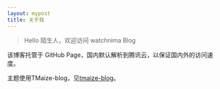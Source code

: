 ```yaml
---
layout: mypost
title: 关于我
---
```


> Hello 陌生人，欢迎访问 watchnima Blog

该博客托管于 GitHub Page，国内默认解析到腾讯云，以保证国内外的访问速度。

主题使用TMaize-blog，见[tmaize-blog](https://github.com/TMaize/tmaize-blog)。
